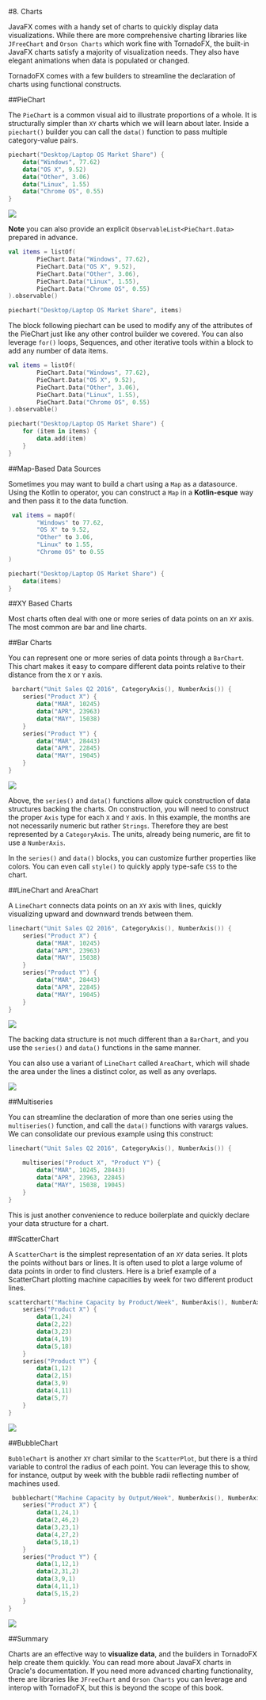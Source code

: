 #8. Charts

JavaFX comes with a handy set of charts to quickly display data visualizations. 
While there are more comprehensive charting libraries like `JFreeChart` and `Orson Charts` which work fine with TornadoFX,
the built-in JavaFX charts satisfy a majority of visualization needs.
They also have elegant animations when data is populated or changed.

TornadoFX comes with a few builders to streamline the declaration of charts using functional constructs.

##PieChart

The `PieChart` is a common visual aid to illustrate proportions of a whole.
It is structurally simpler than `XY` charts which we will learn about later. 
Inside a `piechart()` builder you can call the `data()` function to pass multiple category-value pairs.
```kotlin
piechart("Desktop/Laptop OS Market Share") {
    data("Windows", 77.62)
    data("OS X", 9.52)
    data("Other", 3.06)
    data("Linux", 1.55)
    data("Chrome OS", 0.55)
}
```
![](pic/8.1.png) 

**Note** you can also provide an explicit `ObservableList<PieChart.Data>` prepared in advance.
```kotlin
val items = listOf(
        PieChart.Data("Windows", 77.62),
        PieChart.Data("OS X", 9.52),
        PieChart.Data("Other", 3.06),
        PieChart.Data("Linux", 1.55),
        PieChart.Data("Chrome OS", 0.55)
).observable()

piechart("Desktop/Laptop OS Market Share", items)
```
The block following piechart can be used to modify any of the attributes of the PieChart just like any other control builder we covered.
You can also leverage `for()` loops, Sequences, and other iterative tools within a block to add any number of data items.
```kotlin
val items = listOf(
        PieChart.Data("Windows", 77.62),
        PieChart.Data("OS X", 9.52),
        PieChart.Data("Other", 3.06),
        PieChart.Data("Linux", 1.55),
        PieChart.Data("Chrome OS", 0.55)
).observable()

piechart("Desktop/Laptop OS Market Share") {
    for (item in items) {
        data.add(item)
    }
}
```
##Map-Based Data Sources

Sometimes you may want to build a chart using a `Map` as a datasource.
Using the Kotlin to operator, you can construct a `Map` in a **Kotlin-esque** way and then pass it to the data function.
```kotlin
 val items = mapOf(
        "Windows" to 77.62,
        "OS X" to 9.52,
        "Other" to 3.06,
        "Linux" to 1.55,
        "Chrome OS" to 0.55
)

piechart("Desktop/Laptop OS Market Share") {
    data(items)
}
```
##XY Based Charts

Most charts often deal with one or more series of data points on an `XY` axis.
The most common are bar and line charts.

##Bar Charts

You can represent one or more series of data points through a `BarChart`. 
This chart makes it easy to compare different data points relative to their distance from the `X` or `Y` axis.
```kotlin
 barchart("Unit Sales Q2 2016", CategoryAxis(), NumberAxis()) {
    series("Product X") {
        data("MAR", 10245)
        data("APR", 23963)
        data("MAY", 15038)
    }
    series("Product Y") {
        data("MAR", 28443)
        data("APR", 22845)
        data("MAY", 19045)
    }
}
```
![](pic/8.2.png) 

Above, the `series()` and `data()` functions allow quick construction of data structures backing the charts. 
On construction, you will need to construct the proper `Axis` type for each `X` and `Y` axis.
In this example, the months are not necessarily numeric but rather `Strings`.
Therefore they are best represented by a `CategoryAxis`. 
The units, already being numeric, are fit to use a `NumberAxis`.

In the `series()` and `data()` blocks, you can customize further properties like colors.
You can even call `style()` to quickly apply type-safe `CSS` to the chart.

##LineChart and AreaChart

A `LineChart` connects data points on an `XY` axis with lines, quickly visualizing upward and downward trends between them.
```kotlin
linechart("Unit Sales Q2 2016", CategoryAxis(), NumberAxis()) {
    series("Product X") {
        data("MAR", 10245)
        data("APR", 23963)
        data("MAY", 15038)
    }
    series("Product Y") {
        data("MAR", 28443)
        data("APR", 22845)
        data("MAY", 19045)
    }
}
```
![](pic/8.3.png) 

The backing data structure is not much different than a `BarChart`, and you use the `series()` and `data()` functions in the same manner.

You can also use a variant of `LineChart` called `AreaChart`, which will shade the area under the lines a distinct color, as well as any overlaps.

![](pic/8.4.png) 

##Multiseries

You can streamline the declaration of more than one series using the `multiseries()` function, and call the `data()` functions with varargs values. 
We can consolidate our previous example using this construct:
```kotlin
linechart("Unit Sales Q2 2016", CategoryAxis(), NumberAxis()) {

    multiseries("Product X", "Product Y") {
        data("MAR", 10245, 28443)
        data("APR", 23963, 22845)
        data("MAY", 15038, 19045)
    }
}
```
This is just another convenience to reduce boilerplate and quickly declare your data structure for a chart.

##ScatterChart

A `ScatterChart` is the simplest representation of an `XY` data series. 
It plots the points without bars or lines. 
It is often used to plot a large volume of data points in order to find clusters.
Here is a brief example of a ScatterChart plotting machine capacities by week for two different product lines.
```kotlin
scatterchart("Machine Capacity by Product/Week", NumberAxis(), NumberAxis()) {
    series("Product X") {
        data(1,24)
        data(2,22)
        data(3,23)
        data(4,19)
        data(5,18)
    }
    series("Product Y") {
        data(1,12)
        data(2,15)
        data(3,9)
        data(4,11)
        data(5,7)
    }
}
```
![](pic/8.5.png) 

##BubbleChart

`BubbleChart` is another `XY` chart similar to the `ScatterPlot`, but there is a third variable to control the radius of each point.
You can leverage this to show, for instance, output by week with the bubble radii reflecting number of machines used.
```kotlin
 bubblechart("Machine Capacity by Output/Week", NumberAxis(), NumberAxis()) {
    series("Product X") {
        data(1,24,1)
        data(2,46,2)
        data(3,23,1)
        data(4,27,2)
        data(5,18,1)
    }
    series("Product Y") {
        data(1,12,1)
        data(2,31,2)
        data(3,9,1)
        data(4,11,1)
        data(5,15,2)
    }
}
```
![](pic/8.6.png) 

##Summary

Charts are an effective way to **visualize data**, and the builders in TornadoFX help create them quickly.
You can read more about JavaFX charts in Oracle's documentation. 
If you need more advanced charting functionality, there are libraries like `JFreeChart` and `Orson Charts` you can leverage and interop with TornadoFX, 
but this is beyond the scope of this book.
